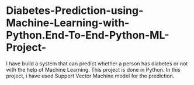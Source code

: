 # Diabetes-Prediction-using-Machine-Learning-with-Python.End-To-End-Python-ML-Project-
I have build a system that can predict whether a person has diabetes or not with the help of Machine Learning. This project is done in Python. In this project, i have used Support Vector Machine model for the prediction.
